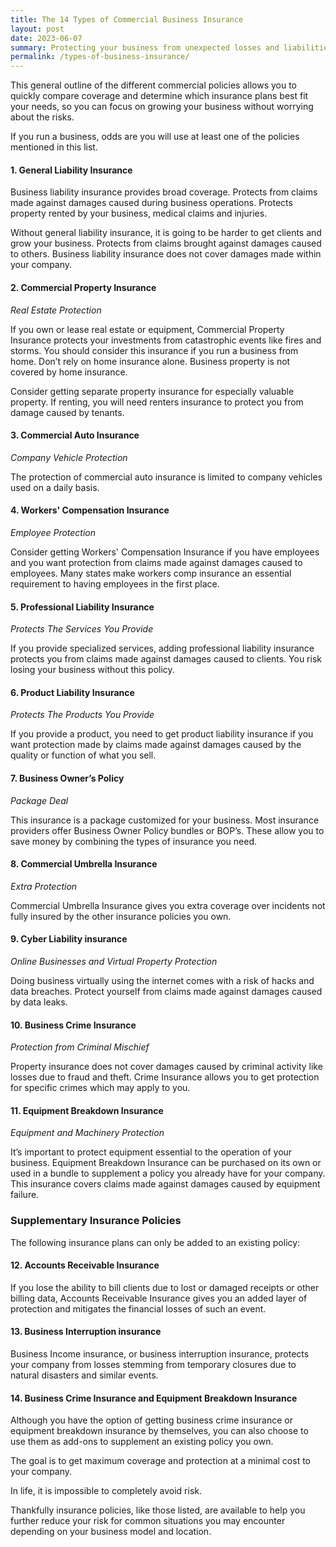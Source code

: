 ```yaml
---
title: The 14 Types of Commercial Business Insurance
layout: post
date: 2023-06-07
summary: Protecting your business from unexpected losses and liabilities is crucial for your peace of mind. In this article, we'll explore the 14 types of commercial business insurance that can help you safeguard your company's assets and reputation. 
permalink: /types-of-business-insurance/
---
```


This general outline of the different commercial policies allows you to quickly compare coverage and determine which insurance plans best fit your needs, so you can focus on growing your business without worrying about the risks.

If you run a business, odds are you will use at least one of the policies mentioned in this list. 

####    1.  General Liability Insurance
<p>Business liability insurance provides broad coverage. Protects from claims made against damages caused during business operations. Protects property rented by your business, medical claims and injuries.</p>

<p>Without general liability insurance, it is going to be harder to get clients and grow your business. Protects from claims brought against damages caused to others. Business liability insurance does not cover damages made within your company.</p>

####    2.  Commercial Property Insurance 
<p><i>Real Estate Protection</i></p>
<p>If you own or lease real estate or equipment, Commercial Property Insurance protects your investments from catastrophic events like fires and storms. You should consider this insurance if you run a business from home. Don’t rely on home insurance alone. Business property is not covered by home insurance. </p>

<p>Consider getting separate property insurance for especially valuable property. If renting, you will need renters insurance to protect you from damage caused by tenants.</p>

####    3.  Commercial Auto Insurance 
<p><i>Company Vehicle Protection</i></p>
<p>The protection of commercial auto insurance is limited to company vehicles used on a daily basis.</p>

####    4.  Workers' Compensation Insurance 
<p><i>Employee Protection</i></p>
<p>Consider getting Workers' Compensation Insurance if you have employees and you want protection from claims made against damages caused to employees. Many states make workers comp insurance an essential requirement to having employees in the first place.</p>

####    5.  Professional Liability Insurance 
<p><i>Protects The Services You Provide</i></p>
<p>If you provide specialized services, adding professional liability insurance protects you from claims made against damages caused to clients. You risk losing your business without this policy.</p>   

####    6.  Product Liability Insurance 
<p><i>Protects The Products You Provide</i></p>
<p>If you provide a product, you need to get product liability insurance if you want protection made by claims made against damages caused by the quality or function of what you sell.</p>

####    7.  Business Owner’s Policy 
<p><i>Package Deal</i></p>
<p>This insurance is a package customized for your business. Most insurance providers offer Business Owner Policy bundles or BOP’s. These allow you to save money by combining the types of insurance you need.</p>

####    8.  Commercial Umbrella Insurance 
<p><i>Extra Protection</i></p>
<p>Commercial Umbrella Insurance gives you extra coverage over incidents not fully insured by the other insurance policies you own.</p>

####    9.  Cyber Liability insurance 
<p><i>Online Businesses and Virtual Property Protection</i></p>
<p>Doing business virtually using the internet comes with a risk of hacks and data breaches. Protect yourself from claims made against damages caused by data leaks. </p>

####    10. Business Crime Insurance 
<p><i>Protection from Criminal Mischief</i></p>
<p>Property insurance does not cover damages caused by criminal activity like losses due to fraud and theft. Crime Insurance allows you to get protection for specific crimes which may apply to you.</p>

####    11. Equipment Breakdown Insurance 
<p><i>Equipment and Machinery Protection</i></p>
<p>It’s important to protect equipment essential to the operation of your business. Equipment Breakdown Insurance can be purchased on its own or used in a bundle to supplement a policy you already have for your company. This insurance covers claims made against damages caused by equipment failure.</p>

### Supplementary Insurance Policies

The following insurance plans can only be added to an existing policy:

####    12.	Accounts Receivable Insurance
If you lose the ability to bill clients due to lost or damaged receipts or other billing data, Accounts Receivable Insurance gives you an added layer of protection and mitigates the financial losses of such an event. 

####    13.	Business Interruption insurance
Business Income insurance, or business interruption insurance, protects your company from losses stemming from temporary closures due to natural disasters and similar events.

####    14.	Business Crime Insurance and Equipment Breakdown Insurance
Although you have the option of getting business crime insurance or equipment breakdown insurance by themselves, you can also choose to use them as add-ons to supplement an existing policy you own.

The goal is to get maximum coverage and protection at a minimal cost to your company. 

In life, it is impossible to completely avoid risk. 

Thankfully insurance policies, like those listed, are available to help you further reduce your risk for common situations you may encounter depending on your business model and location.
